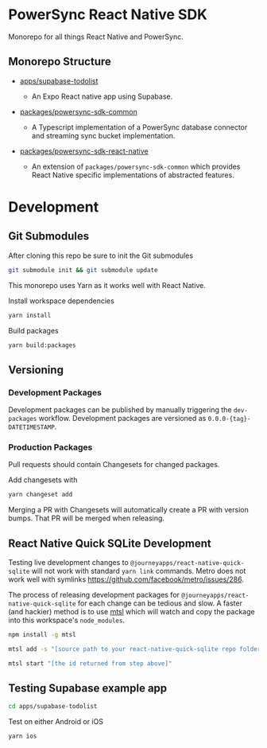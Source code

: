 # PowerSync React Native SDK

Monorepo for all things React Native and PowerSync.

## Monorepo Structure

- [apps/supabase-todolist](./apps/supabase-todolist/README.md)
    * An Expo React native app using Supabase.

- [packages/powersync-sdk-common](./packages/powersync-sdk-common/README.md)
    * A Typescript implementation of a PowerSync database connector and streaming sync bucket implementation.

- [packages/powersync-sdk-react-native](./packages/powersync-sdk-react-native/README.md)
    * An extension of `packages/powersync-sdk-common` which provides React Native specific implementations of abstracted features.

# Development

## Git Submodules
After cloning this repo be sure to init the Git submodules

```bash
git submodule init && git submodule update
```

This monorepo uses Yarn as it works well with React Native.

Install workspace dependencies
```bash
yarn install
```

Build packages
```bash
yarn build:packages
```


## Versioning


### Development Packages
Development packages can be published by manually triggering the `dev-packages` workflow. Development packages are versioned as `0.0.0-{tag}-DATETIMESTAMP`. 

### Production Packages
Pull requests should contain Changesets for changed packages.

Add changesets with
```Bash
yarn changeset add
```

Merging a PR with Changesets will automatically create a PR with version bumps. That PR will be merged when releasing. 

## React Native Quick SQLite Development

Testing live development changes to `@journeyapps/react-native-quick-sqlite` will not work with standard `yarn link` commands. Metro does not work well with symlinks https://github.com/facebook/metro/issues/286.

The process of releasing development packages for `@journeyapps/react-native-quick-sqlite` for each change can be tedious and slow. A faster (and hackier) method is to use [mtsl](https://www.npmjs.com/package/mtsl) which will watch and copy the package into this workspace's `node_modules`.

```bash
npm install -g mtsl
```
```bash
mtsl add -s "[source path to your react-native-quick-sqlite repo folder]" -d "[this workspaces root node_modules folder]"/@journeyapps/react-native-quick-sqlite
```

```bash
mtsl start "[the id returned from step above]"
```


## Testing Supabase example app

``` bash
cd apps/supabase-todolist
```

Test on either Android or iOS
```bash
yarn ios
```

